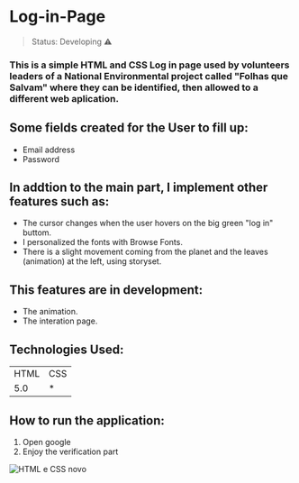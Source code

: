 # Log-in-Page

> Status: Developing ⚠️

### This is a simple HTML and CSS Log in page used by volunteers leaders of a National Environmental project called "Folhas que Salvam" where they can be identified, then allowed to a different web aplication.

## Some fields created for the User to fill up:

+ Email address
+ Password

## In addtion to the main part, I implement other features such as:

* The cursor changes when the user hovers on the big green "log in" buttom.
* I personalized the fonts with Browse Fonts.
* There is a slight movement coming from the planet and the leaves (animation) at the left, using storyset.

## This features are in development:

- The animation.
- The interation page.

## Technologies Used:

<table>
  <tr>
    <td>HTML</td>
    <td>CSS</td>
  </tr>
  <tr>  
    <td>5.0</td>
    <td>*</td>
  </tr>
</table>

## How to run the application:

1) Open google
2) Enjoy the verification part

![HTML e CSS novo](https://user-images.githubusercontent.com/77110029/160260702-ce1fe65c-e8fa-4e0d-827f-70ff1ed1c5ed.JPG)
